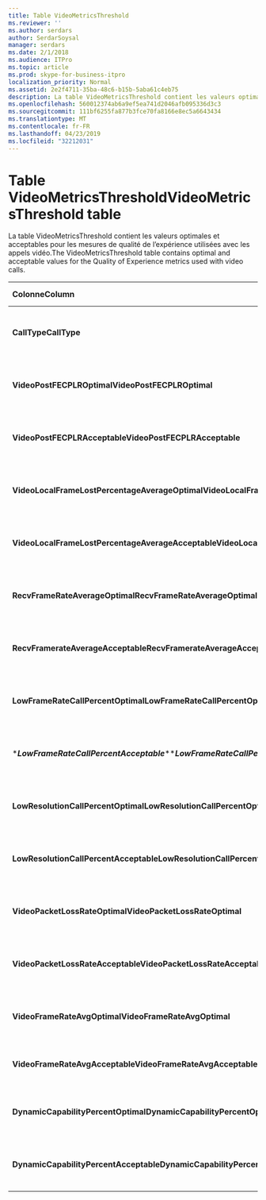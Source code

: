 ```yaml
---
title: Table VideoMetricsThreshold
ms.reviewer: ''
ms.author: serdars
author: SerdarSoysal
manager: serdars
ms.date: 2/1/2018
ms.audience: ITPro
ms.topic: article
ms.prod: skype-for-business-itpro
localization_priority: Normal
ms.assetid: 2e2f4711-35ba-48c6-b15b-5aba61c4eb75
description: La table VideoMetricsThreshold contient les valeurs optimales et acceptables pour les mesures de qualité de l’expérience utilisées avec les appels vidéo.
ms.openlocfilehash: 560012374ab6a9ef5ea741d2046afb095336d3c3
ms.sourcegitcommit: 111bf6255fa877b3fce70fa8166e8ec5a6643434
ms.translationtype: MT
ms.contentlocale: fr-FR
ms.lasthandoff: 04/23/2019
ms.locfileid: "32212031"
---
```

# <a name="videometricsthreshold-table"></a><span data-ttu-id="9654d-103">Table VideoMetricsThreshold</span><span class="sxs-lookup"><span data-stu-id="9654d-103">VideoMetricsThreshold table</span></span>
 
<span data-ttu-id="9654d-104">La table VideoMetricsThreshold contient les valeurs optimales et acceptables pour les mesures de qualité de l’expérience utilisées avec les appels vidéo.</span><span class="sxs-lookup"><span data-stu-id="9654d-104">The VideoMetricsThreshold table contains optimal and acceptable values for the Quality of Experience metrics used with video calls.</span></span>
  

| <span data-ttu-id="9654d-105">**Colonne**</span><span class="sxs-lookup"><span data-stu-id="9654d-105">**Column**</span></span>                                               | <span data-ttu-id="9654d-106">**Type de données**</span><span class="sxs-lookup"><span data-stu-id="9654d-106">**Data Type**</span></span>       | <span data-ttu-id="9654d-107">**Clé/Index**</span><span class="sxs-lookup"><span data-stu-id="9654d-107">**Key/Index**</span></span>  | <span data-ttu-id="9654d-108">**Détails**</span><span class="sxs-lookup"><span data-stu-id="9654d-108">**Details**</span></span>                          |
|:---------------------------------------------------------|:--------------------|:---------------|:-------------------------------------|
| <span data-ttu-id="9654d-109">**CallType**</span><span class="sxs-lookup"><span data-stu-id="9654d-109">**CallType**</span></span> <br/>                                       | <span data-ttu-id="9654d-110">int</span><span class="sxs-lookup"><span data-stu-id="9654d-110">int</span></span>  <br/>          | <span data-ttu-id="9654d-111">Principal</span><span class="sxs-lookup"><span data-stu-id="9654d-111">Primary</span></span>  <br/> | <span data-ttu-id="9654d-112">Type d’appel a été passé.</span><span class="sxs-lookup"><span data-stu-id="9654d-112">Type of call that was placed.</span></span>  <br/> |
| <span data-ttu-id="9654d-113">**VideoPostFECPLROptimal**</span><span class="sxs-lookup"><span data-stu-id="9654d-113">**VideoPostFECPLROptimal**</span></span> <br/>                         | <span data-ttu-id="9654d-114">Decimal(5,2)</span><span class="sxs-lookup"><span data-stu-id="9654d-114">decimal(5,2)</span></span>  <br/> |                | <span data-ttu-id="9654d-115">La valeur par défaut est 0,05.</span><span class="sxs-lookup"><span data-stu-id="9654d-115">The default value is 0.05.</span></span>  <br/>    |
| <span data-ttu-id="9654d-116">**VideoPostFECPLRAcceptable**</span><span class="sxs-lookup"><span data-stu-id="9654d-116">**VideoPostFECPLRAcceptable**</span></span> <br/>                      | <span data-ttu-id="9654d-117">Decimal(5,2)</span><span class="sxs-lookup"><span data-stu-id="9654d-117">decimal(5,2)</span></span>  <br/> |                | <span data-ttu-id="9654d-118">La valeur par défaut est 0,10.</span><span class="sxs-lookup"><span data-stu-id="9654d-118">The default value is 0.10.</span></span>  <br/>    |
| <span data-ttu-id="9654d-119">**VideoLocalFrameLostPercentageAverageOptimal**</span><span class="sxs-lookup"><span data-stu-id="9654d-119">**VideoLocalFrameLostPercentageAverageOptimal**</span></span> <br/>    | <span data-ttu-id="9654d-120">Decimal(5,2)</span><span class="sxs-lookup"><span data-stu-id="9654d-120">decimal(5,2)</span></span>  <br/> |                | <span data-ttu-id="9654d-121">La valeur par défaut est 5,0.</span><span class="sxs-lookup"><span data-stu-id="9654d-121">The default value is 5.0.</span></span>  <br/>     |
| <span data-ttu-id="9654d-122">**VideoLocalFrameLostPercentageAverageAcceptable**</span><span class="sxs-lookup"><span data-stu-id="9654d-122">**VideoLocalFrameLostPercentageAverageAcceptable**</span></span> <br/> | <span data-ttu-id="9654d-123">Decimal(5,2)</span><span class="sxs-lookup"><span data-stu-id="9654d-123">decimal(5,2)</span></span>  <br/> |                | <span data-ttu-id="9654d-124">La valeur par défaut est 10,0.</span><span class="sxs-lookup"><span data-stu-id="9654d-124">The default value is 10.0.</span></span>  <br/>    |
| <span data-ttu-id="9654d-125">**RecvFrameRateAverageOptimal**</span><span class="sxs-lookup"><span data-stu-id="9654d-125">**RecvFrameRateAverageOptimal**</span></span> <br/>                    | <span data-ttu-id="9654d-126">Decimal(9,4)</span><span class="sxs-lookup"><span data-stu-id="9654d-126">decimal(9,4)</span></span>  <br/> |                | <span data-ttu-id="9654d-127">La valeur par défaut est 12,0000.</span><span class="sxs-lookup"><span data-stu-id="9654d-127">The default value is 12.0000.</span></span>  <br/> |
| <span data-ttu-id="9654d-128">**RecvFramerateAverageAcceptable**</span><span class="sxs-lookup"><span data-stu-id="9654d-128">**RecvFramerateAverageAcceptable**</span></span> <br/>                 | <span data-ttu-id="9654d-129">Decimal(9,4)</span><span class="sxs-lookup"><span data-stu-id="9654d-129">decimal(9,4)</span></span>  <br/> |                | <span data-ttu-id="9654d-130">La valeur par défaut est 7,0000.</span><span class="sxs-lookup"><span data-stu-id="9654d-130">The default value is 7.0000.</span></span>  <br/>  |
| <span data-ttu-id="9654d-131">**LowFrameRateCallPercentOptimal**</span><span class="sxs-lookup"><span data-stu-id="9654d-131">**LowFrameRateCallPercentOptimal**</span></span> <br/>                 | <span data-ttu-id="9654d-132">Decimal(5,2)</span><span class="sxs-lookup"><span data-stu-id="9654d-132">decimal(5,2)</span></span>  <br/> |                | <span data-ttu-id="9654d-133">La valeur par défaut est 5,0.</span><span class="sxs-lookup"><span data-stu-id="9654d-133">The default value is 5.0.</span></span>  <br/>     |
| <span data-ttu-id="9654d-134">\****LowFrameRateCallPercentAcceptable***\*</span><span class="sxs-lookup"><span data-stu-id="9654d-134">\****LowFrameRateCallPercentAcceptable***\*</span></span> <br/>        | <span data-ttu-id="9654d-135">Decimal(5,2)</span><span class="sxs-lookup"><span data-stu-id="9654d-135">decimal(5,2)</span></span>  <br/> |                | <span data-ttu-id="9654d-136">La valeur par défaut est 10,0 /</span><span class="sxs-lookup"><span data-stu-id="9654d-136">The default value is 10.0/</span></span>  <br/>    |
| <span data-ttu-id="9654d-137">**LowResolutionCallPercentOptimal**</span><span class="sxs-lookup"><span data-stu-id="9654d-137">**LowResolutionCallPercentOptimal**</span></span> <br/>                | <span data-ttu-id="9654d-138">Decimal(5,2)</span><span class="sxs-lookup"><span data-stu-id="9654d-138">decimal(5,2)</span></span>  <br/> |                | <span data-ttu-id="9654d-139">La valeur par défaut est 5,0.</span><span class="sxs-lookup"><span data-stu-id="9654d-139">The default value is 5.0.</span></span>  <br/>     |
| <span data-ttu-id="9654d-140">**LowResolutionCallPercentAcceptable**</span><span class="sxs-lookup"><span data-stu-id="9654d-140">**LowResolutionCallPercentAcceptable**</span></span> <br/>             | <span data-ttu-id="9654d-141">Decimal(5,2)</span><span class="sxs-lookup"><span data-stu-id="9654d-141">decimal(5,2)</span></span>  <br/> |                | <span data-ttu-id="9654d-142">La valeur par défaut est 10,0.</span><span class="sxs-lookup"><span data-stu-id="9654d-142">The default value is 10.0.</span></span>  <br/>    |
| <span data-ttu-id="9654d-143">**VideoPacketLossRateOptimal**</span><span class="sxs-lookup"><span data-stu-id="9654d-143">**VideoPacketLossRateOptimal**</span></span> <br/>                     | <span data-ttu-id="9654d-144">foat</span><span class="sxs-lookup"><span data-stu-id="9654d-144">foat</span></span>  <br/>         |                | <span data-ttu-id="9654d-145">La valeur par défaut est 0,05.</span><span class="sxs-lookup"><span data-stu-id="9654d-145">The default value is 0.05.</span></span>  <br/>    |
| <span data-ttu-id="9654d-146">**VideoPacketLossRateAcceptable**</span><span class="sxs-lookup"><span data-stu-id="9654d-146">**VideoPacketLossRateAcceptable**</span></span> <br/>                  | <span data-ttu-id="9654d-147">float</span><span class="sxs-lookup"><span data-stu-id="9654d-147">float</span></span>  <br/>        |                | <span data-ttu-id="9654d-148">La valeur par défaut est 0,10.</span><span class="sxs-lookup"><span data-stu-id="9654d-148">The default value is 0.10.</span></span>  <br/>    |
| <span data-ttu-id="9654d-149">**VideoFrameRateAvgOptimal**</span><span class="sxs-lookup"><span data-stu-id="9654d-149">**VideoFrameRateAvgOptimal**</span></span> <br/>                       | <span data-ttu-id="9654d-150">float</span><span class="sxs-lookup"><span data-stu-id="9654d-150">float</span></span>  <br/>        |                | <span data-ttu-id="9654d-151">La valeur par défaut est 12.</span><span class="sxs-lookup"><span data-stu-id="9654d-151">The default value is 12.</span></span>  <br/>      |
| <span data-ttu-id="9654d-152">**VideoFrameRateAvgAcceptable**</span><span class="sxs-lookup"><span data-stu-id="9654d-152">**VideoFrameRateAvgAcceptable**</span></span> <br/>                    | <span data-ttu-id="9654d-153">float</span><span class="sxs-lookup"><span data-stu-id="9654d-153">float</span></span>  <br/>        |                | <span data-ttu-id="9654d-154">La valeur par défaut est 7.</span><span class="sxs-lookup"><span data-stu-id="9654d-154">The default value is 7.</span></span>  <br/>       |
| <span data-ttu-id="9654d-155">**DynamicCapabilityPercentOptimal**</span><span class="sxs-lookup"><span data-stu-id="9654d-155">**DynamicCapabilityPercentOptimal**</span></span> <br/>                | <span data-ttu-id="9654d-156">Decimal(5,2)</span><span class="sxs-lookup"><span data-stu-id="9654d-156">decimal(5,2)</span></span>  <br/> |                | <span data-ttu-id="9654d-157">La valeur par défaut est 5,00.</span><span class="sxs-lookup"><span data-stu-id="9654d-157">The default value is 5.00.</span></span>  <br/>    |
| <span data-ttu-id="9654d-158">**DynamicCapabilityPercentAcceptable**</span><span class="sxs-lookup"><span data-stu-id="9654d-158">**DynamicCapabilityPercentAcceptable**</span></span> <br/>             | <span data-ttu-id="9654d-159">Decimal(5,2)</span><span class="sxs-lookup"><span data-stu-id="9654d-159">decimal(5,2)</span></span>  <br/> |                | <span data-ttu-id="9654d-160">La valeur par défaut est 10,00.</span><span class="sxs-lookup"><span data-stu-id="9654d-160">The default value is 10.00.</span></span>  <br/>   |

